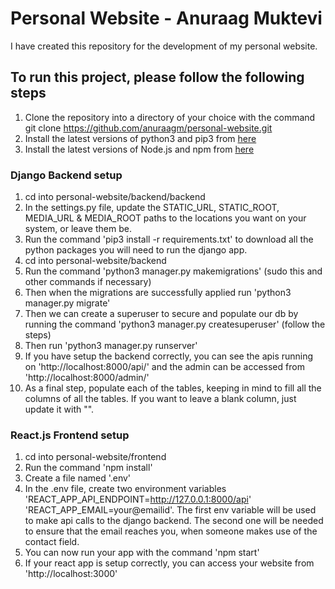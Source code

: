 # Personal Website - Anuraag Muktevi
I have created this repository for the development of my personal website.

## To run this project, please follow the following steps
1. Clone the repository into a directory of your choice with the command git clone https://github.com/anuraagm/personal-website.git
2. Install the latest versions of python3 and pip3 from [here](https://www.python.org/downloads/)
3. Install the latest versions of Node.js and npm from [here](https://nodejs.org/en/download/)

### Django Backend setup
1. cd into personal-website/backend/backend
2. In the settings.py file, update the STATIC_URL, STATIC_ROOT, MEDIA_URL & MEDIA_ROOT paths to the locations you want on your system, or leave them be.
3. Run the command 'pip3 install -r requirements.txt' to download all the python packages you will need to run the django app. 
4. cd into personal-website/backend
5. Run the command 'python3 manager.py makemigrations' (sudo this and other commands if necessary)
6. Then when the migrations are successfully applied run 'python3 manager.py migrate'
7. Then we can create a superuser to secure and populate our db by running the command 'python3 manager.py createsuperuser' (follow the steps)
8. Then run 'python3 manager.py runserver'
9. If you have setup the backend correctly, you can see the apis running on 'http://localhost:8000/api/' and the admin can be accessed from 'http://localhost:8000/admin/'
10. As a final step, populate each of the tables, keeping in mind to fill all the columns of all the tables. If you want to leave a blank column, just update it with "".

### React.js Frontend setup
1. cd into personal-website/frontend
2. Run the command 'npm install'
3. Create a file named '.env'
4. In the .env file, create two environment variables 'REACT_APP_API_ENDPOINT=http://127.0.0.1:8000/api' 'REACT_APP_EMAIL=your@emailid'. The first env variable will be used to make api calls to the django backend. The second one will be needed to ensure that the email reaches you, when someone makes use of the contact field.
5. You can now run your app with the command 'npm start'
6. If your react app is setup correctly, you can access your website from 'http://localhost:3000' 
